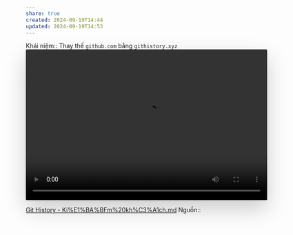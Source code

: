 ```yaml
---
share: true
created: 2024-09-19T14:44
updated: 2024-09-19T14:53
---
```

Khái niệm:: 
Thay thế `github.com` bằng `githistory.xyz`
<video autoplay="" loop="" playsinline="" width="560" height="350" style="border-radius: 3px; box-shadow: rgba(0, 0, 0, 0.2) 0px 20px 50px 0px;"><source src="https://github.githistory.xyz/static/media/demo.720740cf.webm" type="video/webm"><source src="/static/media/demo.791b0149.mp4" type="video/mp4"></video>

[Git History - Ki%E1%BA%BFm%20kh%C3%A1ch.md](https://github.githistory.xyz/QuaCau-TheSphere/BW-ton-tai-trong-the-gioi-tu-ban/blob/main/docs/%F0%9F%93%90%20D%E1%BB%B1%20%C3%A1n/Ch%E1%BA%A1y%20ch%E1%BB%89%20ti%C3%AAu/B%E1%BA%A3o%20hi%E1%BB%83m/Ki%E1%BA%BFm%20kh%C3%A1ch.md)
Nguồn:: 